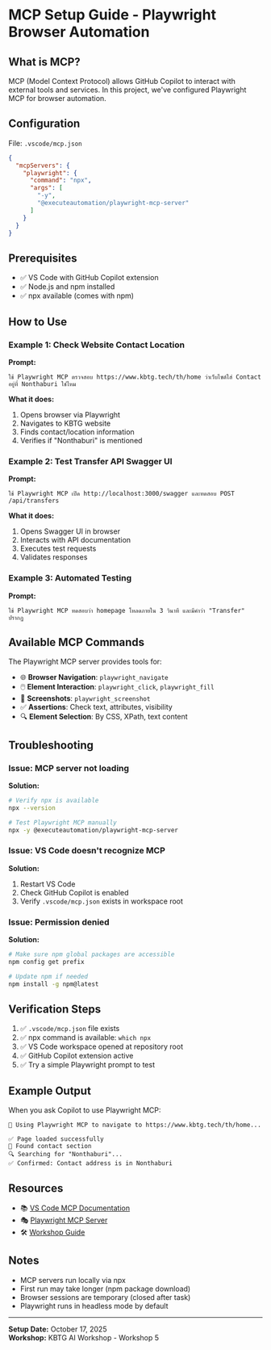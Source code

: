 # MCP Setup Guide - Playwright Browser Automation

## What is MCP?

MCP (Model Context Protocol) allows GitHub Copilot to interact with external tools and services. In this project, we've configured Playwright MCP for browser automation.

## Configuration

File: `.vscode/mcp.json`

```json
{
  "mcpServers": {
    "playwright": {
      "command": "npx",
      "args": [
        "-y",
        "@executeautomation/playwright-mcp-server"
      ]
    }
  }
}
```

## Prerequisites

- ✅ VS Code with GitHub Copilot extension
- ✅ Node.js and npm installed
- ✅ npx available (comes with npm)

## How to Use

### Example 1: Check Website Contact Location

**Prompt:**
```
ใช้ Playwright MCP ตรวจสอบ https://www.kbtg.tech/th/home ว่าเว็บไซต์ใส่ Contact อยู่ที่ Nonthaburi ใช่ไหม
```

**What it does:**
1. Opens browser via Playwright
2. Navigates to KBTG website
3. Finds contact/location information
4. Verifies if "Nonthaburi" is mentioned

### Example 2: Test Transfer API Swagger UI

**Prompt:**
```
ใช้ Playwright MCP เปิด http://localhost:3000/swagger และทดสอบ POST /api/transfers
```

**What it does:**
1. Opens Swagger UI in browser
2. Interacts with API documentation
3. Executes test requests
4. Validates responses

### Example 3: Automated Testing

**Prompt:**
```
ใช้ Playwright MCP ทดสอบว่า homepage โหลดภายใน 3 วินาที และมีคำว่า "Transfer" ปรากฏ
```

## Available MCP Commands

The Playwright MCP server provides tools for:

- 🌐 **Browser Navigation**: `playwright_navigate`
- 🖱️ **Element Interaction**: `playwright_click`, `playwright_fill`
- 📸 **Screenshots**: `playwright_screenshot`
- ✅ **Assertions**: Check text, attributes, visibility
- 🔍 **Element Selection**: By CSS, XPath, text content

## Troubleshooting

### Issue: MCP server not loading

**Solution:**
```bash
# Verify npx is available
npx --version

# Test Playwright MCP manually
npx -y @executeautomation/playwright-mcp-server
```

### Issue: VS Code doesn't recognize MCP

**Solution:**
1. Restart VS Code
2. Check GitHub Copilot is enabled
3. Verify `.vscode/mcp.json` exists in workspace root

### Issue: Permission denied

**Solution:**
```bash
# Make sure npm global packages are accessible
npm config get prefix

# Update npm if needed
npm install -g npm@latest
```

## Verification Steps

1. ✅ `.vscode/mcp.json` file exists
2. ✅ npx command is available: `which npx`
3. ✅ VS Code workspace opened at repository root
4. ✅ GitHub Copilot extension active
5. ✅ Try a simple Playwright prompt to test

## Example Output

When you ask Copilot to use Playwright MCP:

```
🤖 Using Playwright MCP to navigate to https://www.kbtg.tech/th/home...

✅ Page loaded successfully
📍 Found contact section
🔍 Searching for "Nonthaburi"...
✅ Confirmed: Contact address is in Nonthaburi
```

## Resources

- 📚 [VS Code MCP Documentation](https://code.visualstudio.com/docs/copilot/customization/mcp-servers)
- 🎭 [Playwright MCP Server](https://mcp.so/server/playwright-mcp/microsoft)
- 🛠️ [Workshop Guide](https://github.com/mikelopster/kbtg-ai-workshop-oct/blob/main/workshop-5/prompt.md)

## Notes

- MCP servers run locally via npx
- First run may take longer (npm package download)
- Browser sessions are temporary (closed after task)
- Playwright runs in headless mode by default

---

**Setup Date:** October 17, 2025  
**Workshop:** KBTG AI Workshop - Workshop 5

